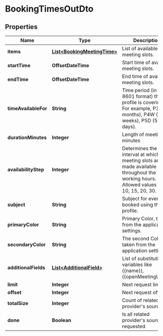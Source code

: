 

# BookingTimesOutDto


## Properties

| Name | Type | Description | Notes |
|------------ | ------------- | ------------- | -------------|
|**items** | [**List&lt;BookingMeetingTime&gt;**](BookingMeetingTime.md) | List of available meeting slots. |  [optional] |
|**startTime** | **OffsetDateTime** | Start time of available meeting slots. |  [optional] |
|**endTime** | **OffsetDateTime** | End time of available meeting slots. |  [optional] |
|**timeAvailableFor** | **String** | Time period (in ISO-8601 format) the profile is covering. For example, P3M (3 months), P4W (4 weeks), P5D (5 days). |  [optional] |
|**durationMinutes** | **Integer** | Length of meeting in minutes |  [optional] |
|**availabilityStep** | **Integer** | Determines the interval at which new meeting slots are made available throughout the working hours. Allowed values are 5, 10, 15, 20, 30. |  [optional] |
|**subject** | **String** | Subject for events booked using this profile. |  [optional] |
|**primaryColor** | **String** | Primary Color, taken from the application settings. |  [optional] |
|**secondaryColor** | **String** | The second Color, taken from the application settings. |  [optional] |
|**additionalFields** | [**List&lt;AdditionalField&gt;**](AdditionalField.md) | List of substitution variables like {{name}}, {{openMeetingUrl}},... |  [optional] |
|**limit** | **Integer** | Next request limit |  [optional] |
|**offset** | **Integer** | Next request offset |  [optional] |
|**totalSize** | **Integer** | Count of related provider&#39;s sources |  [optional] |
|**done** | **Boolean** | Is all related provider&#39;s sources requested |  [optional] |



